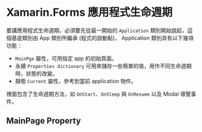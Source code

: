 # Xamarin.Forms 應用程式生命週期

要講應用程式生命週期，必須要先從最一開始的 `Application` 類別開始說起，這個基底類別由 App 類別所繼承 (程式的啟動點)， Application 類別具有以下幾項功能：

- `MainPge` 屬性，可用指定 app 的初始頁面。
- 永續 `Properties dictionary` 可用來儲存一些簡單的值，用作不同生命週期時，狀態的改變。
- 靜態 `Current` 屬性，參考到當前 application 物件。

裡面包含了生命週期方法，如 `OnStart`、`OnSleep` 與 `OnResume` 以及 Modal 導覽事件。

## MainPage Property
